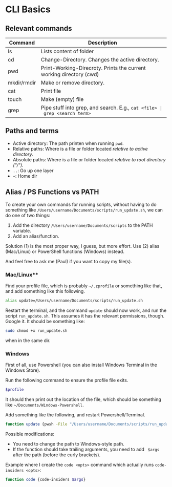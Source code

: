 # CLI Basics


## Relevant commands
| Command | Description |
|-|-|
| ls <dir> | Lists content of folder |
| cd <dir> | Change-Directory. Changes the active directory.  |
| pwd | Print-Working-Direcroty. Prints the current working directory (cwd) |
| mkdir/rmdir <dir> | Make or remove directory. |
| cat <file> | Print file |
| touch <file> | Make (empty) file |
| grep <query> | Pipe stuff into grep, and search. E.g., `cat <file> \| grep <search term>` |


## Paths and terms
- Active directory: The path printen when running `pwd`.
- Relative paths: Where is a file or folder located _relative to active directory_.
- Absolute paths: Where is a file or folder located _relative to root directory ("/")_.
- `..`: Go up one layer
- `~`: Home dir


## Alias / PS Functions vs PATH
To create your own commands for running scripts, without having to do something like `/Users/username/Documents/scripts/run_update.sh`, we can do one of two things:

1. Add the directory `/Users/username/Documents/scripts` to the PATH variable.
2. Add an alias/function.

Solution (1) is the most proper way, I guess, but more effort. Use (2) alias (Mac/Linux) or PowerShell functions (Windows) instead.

And feel free to ask me (Paul) if you want to copy my file(s).

### Mac/Linux**
Find your profile file, which is probably `~/.zprofile` or something like that, and add something like this following.

```bash
alias update=/Users/username/Documents/scripts/run_update.sh
```

Restart the terminal, and the command `update` should now work, and run the script `run_update.sh`. This assumes it has the relevant permissions, though. Google it. It should be something like:

```bash
sudo chmod +x run_update.sh
```

when in the same dir.

### Windows
First of all, use Powershell (you can also install Windows Terminal in the Windows Store).

Run the following command to ensure the profile file exits.

```powershell
$profile
```

It should then print out the location of the file, which should be something like `~/Documents/Windows-Powershell`.

Add something like the following, and restart Powershell/Terminal.

```bash
function update {pwsh -File "/Users/username/Documents/scripts/run_update.sh"}
```

Possible modifications:
- You need to change the path to Windows-style path.
- If the function should take trailing arguments, you need to add ` $args` after the path (before the curly brackets).

Example where I create the `code <opts>` command which actually runs `code-insiders <opts>`:

```bash
function code {code-insiders $args}
```
